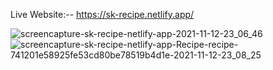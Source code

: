 Live Website:-- https://sk-recipe.netlify.app/


![screencapture-sk-recipe-netlify-app-2021-11-12-23_06_46](https://user-images.githubusercontent.com/60726609/141510507-cd2d6128-f285-4091-859e-f44c6266ef1c.png)
![screencapture-sk-recipe-netlify-app-Recipe-recipe-741201e58925fe53cd80be78519b4d1e-2021-11-12-23_08_25](https://user-images.githubusercontent.com/60726609/141510622-8cab3cb0-5251-4898-b73a-bcf906430fa8.png)
